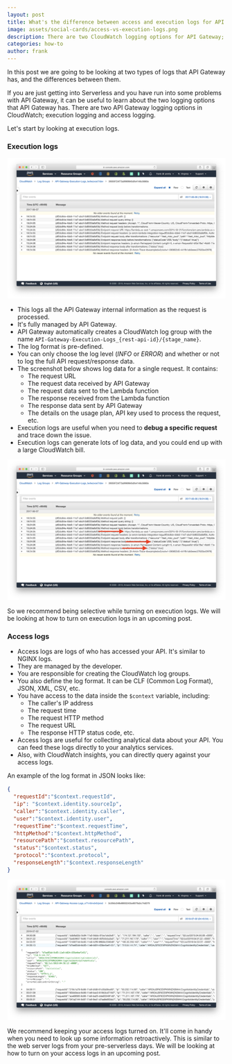```yaml
---
layout: post
title: What's the difference between access and execution logs for API Gateway?
image: assets/social-cards/access-vs-execution-logs.png
description: There are two CloudWatch logging options for API Gateway; execution logs and access logs. In this post, we'll look at what the differences are between the two options and when to use them.
categories: how-to
author: frank
---
```


In this post we are going to be looking at two types of logs that API Gateway has, and the differences between them.

If you are just getting into Serverless and you have run into some problems with API Gateway, it can be useful to learn about the two logging options that API Gateway has. There are two API Gateway logging options in CloudWatch; execution logging and access logging.

Let's start by looking at execution logs.

### Execution logs

![CloudWatch API Gateway Execution Logs](/assets/blog/whats-the-difference-between-access-and-execution-logs-for-api-gateway/cloudwatch-api-gateway-execution-logs.png)

- This logs all the API Gateway internal information as the request is processed.
- It's fully managed by API Gateway.
- API Gateway automatically creates a CloudWatch log group with the name `API-Gateway-Execution-Logs_{rest-api-id}/{stage_name}`.
- The log format is pre-defined.
- You can only choose the log level (_INFO_ or _ERROR_) and whether or not to log the full API request/response data.
- The screenshot below shows log data for a single request. It contains:
  - The request URL
  - The request data received by API Gateway
  - The request data sent to the Lambda function
  - The response received from the Lambda function
  - The response data sent by API Gateway
  - The details on the usage plan, API key used to process the request, etc.
- Execution logs are useful when you need to **debug a specific request** and trace down the issue.
- Execution logs can generate lots of log data, and you could end up with a large CloudWatch bill.

![CloudWatch API Gateway Execution Logs details](/assets/blog/whats-the-difference-between-access-and-execution-logs-for-api-gateway/cloudwatch-api-gateway-execution-logs-details.png)

So we recommend being selective while turning on execution logs. We will be looking at how to turn on execution logs in an upcoming post.


### Access logs

- Access logs are logs of who has accessed your API. It's similar to NGINX logs.
- They are managed by the developer.
- You are responsible for creating the CloudWatch log groups.
- You also define the log format. It can be CLF (Common Log Format), JSON, XML, CSV, etc.
- You have access to the data inside the `$context` variable, including:
  - The caller's IP address
  - The request time
  - The request HTTP method
  - The request URL
  - The response HTTP status code, etc.
- Access logs are useful for collecting analytical data about your API. You can feed these logs directly to your analytics services.
- Also, with CloudWatch insights, you can directly query against your access logs.

An example of the log format in JSON looks like:

``` json
{
  "requestId":"$context.requestId",
  "ip": "$context.identity.sourceIp",
  "caller":"$context.identity.caller",
  "user":"$context.identity.user",
  "requestTime":"$context.requestTime",
  "httpMethod":"$context.httpMethod",
  "resourcePath":"$context.resourcePath",
  "status":"$context.status",
  "protocol":"$context.protocol",
  "responseLength":"$context.responseLength"
}
```

![CloudWatch API Gateway Access Logs details](/assets/blog/whats-the-difference-between-access-and-execution-logs-for-api-gateway/cloudwatch-api-gateway-access-logs-details.png)

We recommend keeping your access logs turned on. It'll come in handy when you need to look up some information retroactively. This is similar to the web server logs from your pre-serverless days. We will be looking at how to turn on your access logs in an upcoming post.
